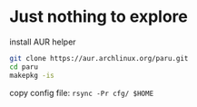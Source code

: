 # Just nothing to explore

install AUR helper 
```sh
git clone https://aur.archlinux.org/paru.git
cd paru	
makepkg -is 
```

copy config file:
`rsync -Pr cfg/ $HOME`
